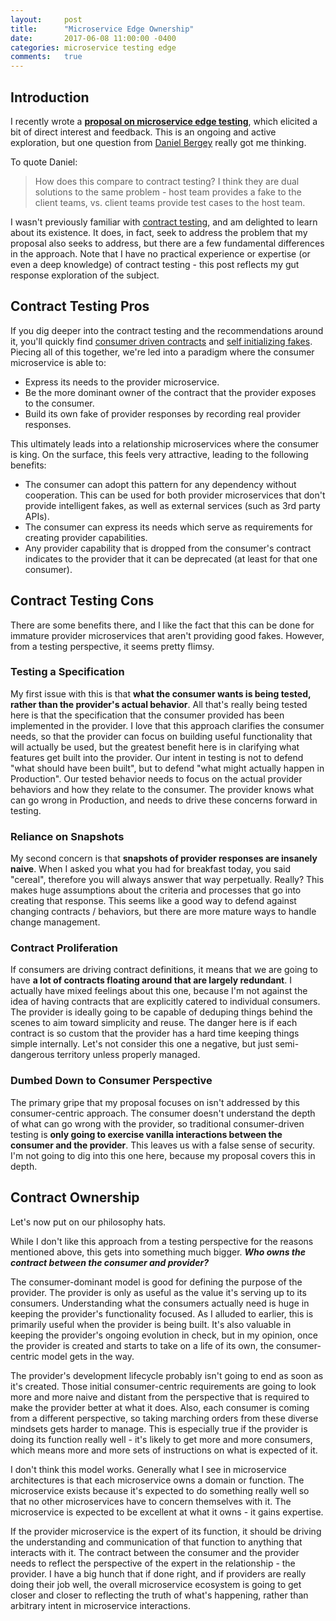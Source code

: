 ```yaml
---
layout:     post
title:      "Microservice Edge Ownership"
date:       2017-06-08 11:00:00 -0400
categories: microservice testing edge
comments:   true
---
```

## Introduction

I recently wrote a **[proposal on microservice edge testing][microservice-edge-testing-post]**, which elicited a bit of direct interest and feedback. This is an ongoing and active exploration, but one question from [Daniel Bergey][daniel-bergey] really got me thinking.

To quote Daniel:
> How does this compare to contract testing?  I think they are dual solutions to the same problem - host team provides a fake to the client teams, vs. client teams provide test cases to the host team.

I wasn't previously familiar with [contract testing][contract-testing], and am delighted to learn about its existence. It does, in fact, seek to address the problem that my proposal also seeks to address, but there are a few fundamental differences in the approach. Note that I have no practical experience or expertise (or even a deep knowledge) of contract testing - this post reflects my gut response exploration of the subject.

## Contract Testing Pros

If you dig deeper into the contract testing and the recommendations around it, you'll quickly find [consumer driven contracts][consumer-driven-contracts] and [self initializing fakes][self-initializing-fakes]. Piecing all of this together, we're led into a paradigm where the consumer microservice is able to:
* Express its needs to the provider microservice.
* Be the more dominant owner of the contract that the provider exposes to the consumer.
* Build its own fake of provider responses by recording real provider responses.

This ultimately leads into a relationship microservices where the consumer is king. On the surface, this feels very attractive, leading to the following benefits:
* The consumer can adopt this pattern for any dependency without cooperation. This can be used for both provider microservices that don't provide intelligent fakes, as well as external services (such as 3rd party APIs).
* The consumer can express its needs which serve as requirements for creating provider capabilities.
* Any provider capability that is dropped from the consumer's contract indicates to the provider that it can be deprecated (at least for that one consumer).

## Contract Testing Cons

There are some benefits there, and I like the fact that this can be done for immature provider microservices that aren't providing good fakes. However, from a testing perspective, it seems pretty flimsy.

### Testing a Specification

My first issue with this is that **what the consumer wants is being tested, rather than the provider's actual behavior**. All that's really being tested here is that the specification that the consumer provided has been implemented in the provider. I love that this approach clarifies the consumer needs, so that the provider can focus on building useful functionality that will actually be used, but the greatest benefit here is in clarifying what features get built into the provider. Our intent in testing is not to defend "what should have been built", but to defend "what might actually happen in Production". Our tested behavior needs to focus on the actual provider behaviors and how they relate to the consumer. The provider knows what can go wrong in Production, and needs to drive these concerns forward in testing.

### Reliance on Snapshots

My second concern is that **snapshots of provider responses are insanely naive**. When I asked you what you had for breakfast today, you said "cereal", therefore you will always answer that way perpetually. Really? This makes huge assumptions about the criteria and processes that go into creating that response. This seems like a good way to defend against changing contracts / behaviors, but there are more mature ways to handle change management.

### Contract Proliferation

If consumers are driving contract definitions, it means that we are going to have **a lot of contracts floating around that are largely redundant**. I actually have mixed feelings about this one, because I'm not against the idea of having contracts that are explicitly catered to individual consumers. The provider is ideally going to be capable of deduping things behind the scenes to aim toward simplicity and reuse. The danger here is if each contract is so custom that the provider has a hard time keeping things simple internally. Let's not consider this one a negative, but just semi-dangerous territory unless properly managed.

### Dumbed Down to Consumer Perspective

The primary gripe that my proposal focuses on isn't addressed by this consumer-centric approach. The consumer doesn't understand the depth of what can go wrong with the provider, so traditional consumer-driven testing is **only going to exercise vanilla interactions between the consumer and the provider**. This leaves us with a false sense of security. I'm not going to dig into this one here, because my proposal covers this in depth.

## Contract Ownership

Let's now put on our philosophy hats.

While I don't like this approach from a testing perspective for the reasons mentioned above, this gets into something much bigger. **_Who owns the contract between the consumer and provider?_**

The consumer-dominant model is good for defining the purpose of the provider. The provider is only as useful as the value it's serving up to its consumers. Understanding what the consumers actually need is huge in keeping the provider's functionality focused. As I alluded to earlier, this is primarily useful when the provider is being built. It's also valuable in keeping the provider's ongoing evolution in check, but in my opinion, once the provider is created and starts to take on a life of its own, the consumer-centric model gets in the way.

The provider's development lifecycle probably isn't going to end as soon as it's created. Those initial consumer-centric requirements are going to look more and more naive and distant from the perspective that is required to make the provider better at what it does. Also, each consumer is coming from a different perspective, so taking marching orders from these diverse mindsets gets harder to manage. This is especially true if the provider is doing its function really well - it's likely to get more and more consumers, which means more and more sets of instructions on what is expected of it.

I don't think this model works. Generally what I see in microservice architectures is that each microservice owns a domain or function. The microservice exists because it's expected to do something really well so that no other microservices have to concern themselves with it. The microservice is expected to be excellent at what it owns - it gains expertise.

If the provider microservice is the expert of its function, it should be driving the understanding and communication of that function to anything that interacts with it. The contract between the consumer and the provider needs to reflect the perspective of the expert in the relationship - the provider. I have a big hunch that if done right, and if providers are really doing their job well, the overall microservice ecosystem is going to get closer and closer to reflecting the truth of what's happening, rather than arbitrary intent in microservice interactions.

[microservice-edge-testing-post]: https://randalldavis.github.io/microservice/testing/2017/06/05/microservice-edges.html
[daniel-bergey]: http://github.com/bergey
[contract-testing]: https://martinfowler.com/bliki/IntegrationContractTest.html
[consumer-driven-contracts]: https://martinfowler.com/articles/consumerDrivenContracts.html
[self-initializing-fakes]: https://martinfowler.com/bliki/SelfInitializingFake.html
